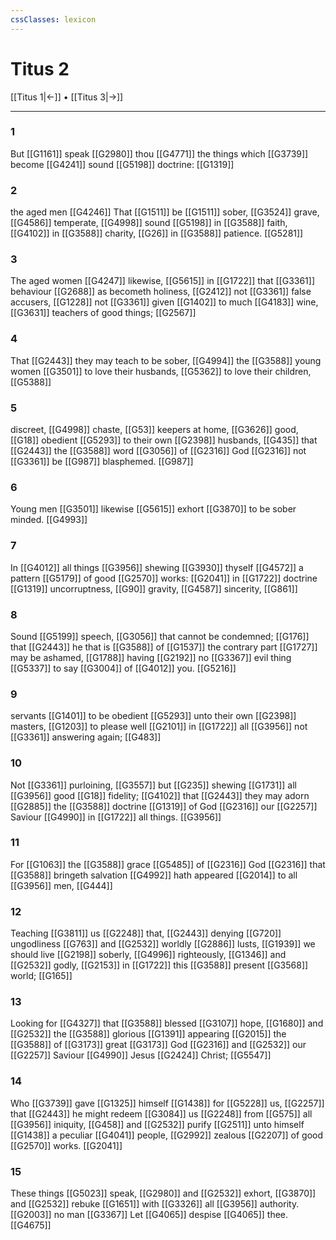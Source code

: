 ```yaml
---
cssClasses: lexicon
---
```

# Titus 2

[[Titus 1|←]] • [[Titus 3|→]]

---

### 1
But [[G1161]] speak [[G2980]] thou [[G4771]] the things which [[G3739]] become [[G4241]] sound [[G5198]] doctrine: [[G1319]]

### 2
the aged men [[G4246]] That [[G1511]] be [[G1511]] sober, [[G3524]] grave, [[G4586]] temperate, [[G4998]] sound [[G5198]]  in [[G3588]] faith, [[G4102]]  in [[G3588]] charity, [[G26]]  in [[G3588]] patience. [[G5281]]

### 3
The aged women [[G4247]] likewise, [[G5615]] in [[G1722]] that [[G3361]] behaviour [[G2688]] as becometh holiness, [[G2412]] not [[G3361]] false accusers, [[G1228]] not [[G3361]] given [[G1402]] to much [[G4183]] wine, [[G3631]] teachers of good things; [[G2567]]

### 4
That [[G2443]] they may teach to be sober, [[G4994]] the [[G3588]] young women [[G3501]] to love their husbands, [[G5362]] to love their children, [[G5388]]

### 5
discreet, [[G4998]] chaste, [[G53]] keepers at home, [[G3626]] good, [[G18]] obedient [[G5293]] to their own [[G2398]] husbands, [[G435]] that [[G2443]] the [[G3588]] word [[G3056]] of [[G2316]] God [[G2316]] not [[G3361]] be [[G987]] blasphemed. [[G987]]

### 6
Young men [[G3501]] likewise [[G5615]] exhort [[G3870]] to be sober minded. [[G4993]]

### 7
In [[G4012]] all things [[G3956]] shewing [[G3930]] thyself [[G4572]] a pattern [[G5179]] of good [[G2570]] works: [[G2041]] in [[G1722]] doctrine [[G1319]] uncorruptness, [[G90]] gravity, [[G4587]] sincerity, [[G861]]

### 8
Sound [[G5199]] speech, [[G3056]] that cannot be condemned; [[G176]] that [[G2443]] he that is [[G3588]] of [[G1537]] the contrary part [[G1727]] may be ashamed, [[G1788]] having [[G2192]] no [[G3367]] evil thing [[G5337]] to say [[G3004]] of [[G4012]] you. [[G5216]]

### 9
servants [[G1401]] to be obedient [[G5293]] unto their own [[G2398]] masters, [[G1203]] to please well [[G2101]] in [[G1722]] all [[G3956]] not [[G3361]] answering again; [[G483]]

### 10
Not [[G3361]] purloining, [[G3557]] but [[G235]] shewing [[G1731]] all [[G3956]] good [[G18]] fidelity; [[G4102]] that [[G2443]] they may adorn [[G2885]] the [[G3588]] doctrine [[G1319]] of God [[G2316]] our [[G2257]] Saviour [[G4990]] in [[G1722]] all things. [[G3956]]

### 11
For [[G1063]] the [[G3588]] grace [[G5485]] of [[G2316]] God [[G2316]] that [[G3588]] bringeth salvation [[G4992]] hath appeared [[G2014]] to all [[G3956]] men, [[G444]]

### 12
Teaching [[G3811]] us [[G2248]] that, [[G2443]] denying [[G720]] ungodliness [[G763]] and [[G2532]] worldly [[G2886]] lusts, [[G1939]] we should live [[G2198]] soberly, [[G4996]] righteously, [[G1346]] and [[G2532]] godly, [[G2153]] in [[G1722]] this [[G3588]] present [[G3568]] world; [[G165]]

### 13
Looking for [[G4327]] that [[G3588]] blessed [[G3107]] hope, [[G1680]] and [[G2532]] the [[G3588]] glorious [[G1391]] appearing [[G2015]] the [[G3588]] of [[G3173]] great [[G3173]] God [[G2316]] and [[G2532]] our [[G2257]] Saviour [[G4990]] Jesus [[G2424]] Christ; [[G5547]]

### 14
Who [[G3739]] gave [[G1325]] himself [[G1438]] for [[G5228]] us, [[G2257]] that [[G2443]] he might redeem [[G3084]] us [[G2248]] from [[G575]] all [[G3956]] iniquity, [[G458]] and [[G2532]] purify [[G2511]] unto himself [[G1438]] a peculiar [[G4041]] people, [[G2992]] zealous [[G2207]] of good [[G2570]] works. [[G2041]]

### 15
These things [[G5023]] speak, [[G2980]] and [[G2532]] exhort, [[G3870]] and [[G2532]] rebuke [[G1651]] with [[G3326]] all [[G3956]] authority. [[G2003]] no man [[G3367]] Let [[G4065]] despise [[G4065]] thee. [[G4675]]